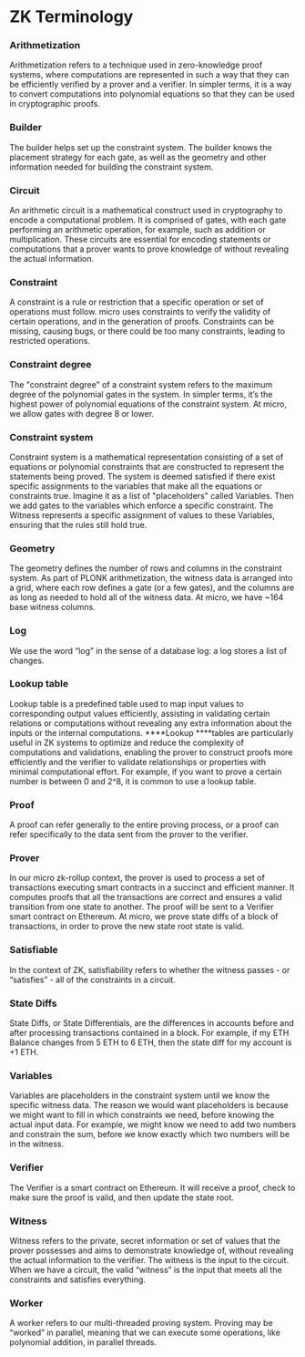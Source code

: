 # ZK Terminology

### Arithmetization

Arithmetization refers to a technique used in zero-knowledge proof systems, where computations are represented in such a
way that they can be efficiently verified by a prover and a verifier. In simpler terms, it is a way to convert
computations into polynomial equations so that they can be used in cryptographic proofs.

### Builder

The builder helps set up the constraint system. The builder knows the placement strategy for each gate, as well as the
geometry and other information needed for building the constraint system.

### Circuit

An arithmetic circuit is a mathematical construct used in cryptography to encode a computational problem. It is
comprised of gates, with each gate performing an arithmetic operation, for example, such as addition or multiplication.
These circuits are essential for encoding statements or computations that a prover wants to prove knowledge of without
revealing the actual information.

### Constraint

A constraint is a rule or restriction that a specific operation or set of operations must follow. micro uses constraints
to verify the validity of certain operations, and in the generation of proofs. Constraints can be missing, causing bugs,
or there could be too many constraints, leading to restricted operations.

### Constraint degree

The "constraint degree" of a constraint system refers to the maximum degree of the polynomial gates in the system. In
simpler terms, it’s the highest power of polynomial equations of the constraint system. At micro, we allow gates with
degree 8 or lower.

### Constraint system

Constraint system is a mathematical representation consisting of a set of equations or polynomial constraints that are
constructed to represent the statements being proved. The system is deemed satisfied if there exist specific assignments
to the variables that make all the equations or constraints true. Imagine it as a list of "placeholders" called
Variables. Then we add gates to the variables which enforce a specific constraint. The Witness represents a specific
assignment of values to these Variables, ensuring that the rules still hold true.

### Geometry

The geometry defines the number of rows and columns in the constraint system. As part of PLONK arithmetization, the
witness data is arranged into a grid, where each row defines a gate (or a few gates), and the columns are as long as
needed to hold all of the witness data. At micro, we have ~164 base witness columns.

### Log

We use the word “log” in the sense of a database log: a log stores a list of changes.

### Lookup table

Lookup table is a predefined table used to map input values to corresponding output values efficiently, assisting in
validating certain relations or computations without revealing any extra information about the inputs or the internal
computations. \***\*Lookup \*\***tables are particularly useful in ZK systems to optimize and reduce the complexity of
computations and validations, enabling the prover to construct proofs more efficiently and the verifier to validate
relationships or properties with minimal computational effort. For example, if you want to prove a certain number is
between 0 and 2^8, it is common to use a lookup table.

### Proof

A proof can refer generally to the entire proving process, or a proof can refer specifically to the data sent from the
prover to the verifier.

### Prover

In our micro zk-rollup context, the prover is used to process a set of transactions executing smart contracts in a
succinct and efficient manner. It computes proofs that all the transactions are correct and ensures a valid transition
from one state to another. The proof will be sent to a Verifier smart contract on Ethereum. At micro, we prove state
diffs of a block of transactions, in order to prove the new state root state is valid.

### Satisfiable

In the context of ZK, satisfiability refers to whether the witness passes - or “satisfies” - all of the constraints in a
circuit.

### State Diffs

State Diffs, or State Differentials, are the differences in accounts before and after processing transactions contained
in a block. For example, if my ETH Balance changes from 5 ETH to 6 ETH, then the state diff for my account is +1 ETH.

### Variables

Variables are placeholders in the constraint system until we know the specific witness data. The reason we would want
placeholders is because we might want to fill in which constraints we need, before knowing the actual input data. For
example, we might know we need to add two numbers and constrain the sum, before we know exactly which two numbers will
be in the witness.

### Verifier

The Verifier is a smart contract on Ethereum. It will receive a proof, check to make sure the proof is valid, and then
update the state root.

### Witness

Witness refers to the private, secret information or set of values that the prover possesses and aims to demonstrate
knowledge of, without revealing the actual information to the verifier. The witness is the input to the circuit. When we
have a circuit, the valid “witness” is the input that meets all the constraints and satisfies everything.

### Worker

A worker refers to our multi-threaded proving system. Proving may be “worked” in parallel, meaning that we can execute
some operations, like polynomial addition, in parallel threads.
